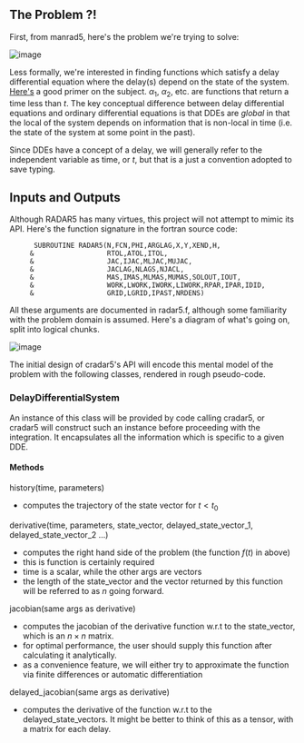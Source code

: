 ## The Problem ?!

First, from manrad5, here's the problem we're trying to solve:

![image](https://github.com/user-attachments/assets/ffb1a7a4-4842-4b39-8132-6cb6d81123d1)

Less formally, we're interested in finding functions which satisfy a delay differential equation where the delay(s) depend on the state of the system.  [Here's](https://fse.studenttheses.ub.rug.nl/14274/1/Delay_Differential_Equations.pdf) a good primer on the subject. $\alpha_1$, $\alpha_2$, etc. are functions that return a time less than $t$. The key conceptual difference between delay differential equations and ordinary differential equations is that DDEs are _global_ in that the local of the system depends on information that is non-local in time (i.e. the state of the system at some point in the past). 

Since DDEs have a concept of a delay, we will generally refer to the independent variable as time, or $t$, but that is a just a convention adopted to save typing.

## Inputs and Outputs

Although RADAR5 has many virtues, this project will not attempt to mimic its API. Here's the function signature in the fortran source code: 


```
      SUBROUTINE RADAR5(N,FCN,PHI,ARGLAG,X,Y,XEND,H, 
     &                  RTOL,ATOL,ITOL, 
     &                  JAC,IJAC,MLJAC,MUJAC, 
     &                  JACLAG,NLAGS,NJACL, 
     &                  MAS,IMAS,MLMAS,MUMAS,SOLOUT,IOUT, 
     &                  WORK,LWORK,IWORK,LIWORK,RPAR,IPAR,IDID, 
     &                  GRID,LGRID,IPAST,NRDENS) 
```
All these arguments are documented in radar5.f, although some familiarity with the problem domain is assumed. Here's a diagram of what's going on, split into logical chunks. 

![image](https://github.com/user-attachments/assets/c0374e5b-3ece-4ddd-9c1d-0aec9d5b55ad)

The initial design of cradar5's API will encode this mental model of the problem with the following classes, rendered in rough pseudo-code. 


### DelayDifferentialSystem

An instance of this class will be provided by code calling cradar5, or cradar5 will construct such an instance before proceeding with the integration. It encapsulates all the information which is specific to a given DDE.

#### Methods

history(time, parameters)
- computes the trajectory of the state vector for $t<t_0$


derivative(time, parameters, state_vector, delayed_state_vector_1, delayed_state_vector_2 ...)
- computes the right hand side of the problem (the function $f(t)$ in above)
- this is function is certainly required
- time is a scalar, while the other args are vectors
- the length of the state_vector and the vector returned by this function will be referred to as $n$ going forward.

jacobian(same args as derivative)
- computes the jacobian of the derivative function w.r.t to the state_vector, which is an $n \times n$ matrix.
- for optimal performance, the user should supply this function after calculating it analytically. 
- as a convenience feature, we will either try to approximate the function via finite differences or automatic differentiation

delayed_jacobian(same args as derivative)
- computes the derivative of the function w.r.t to the delayed_state_vectors. It might be better to think of this as a tensor, 
with a matrix for each delay.


 
